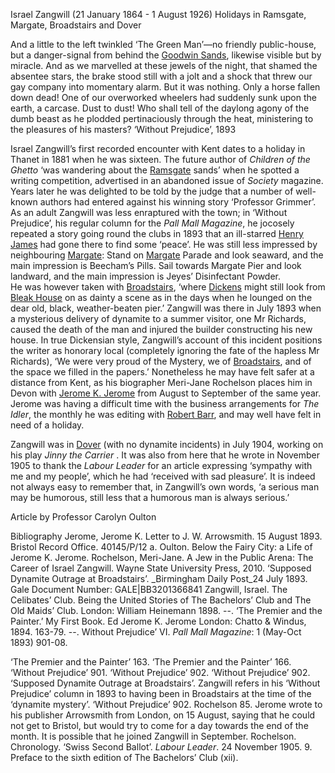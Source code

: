 

Israel Zangwill (21 January 1864 - 1 August 1926)
Holidays in Ramsgate, Margate, Broadstairs and Dover

And a little to the left twinkled ‘The Green Man’—no friendly public-house, but a danger-signal from behind the [Goodwin Sands](/dickens/david-copperfield-goodwin-sands), likewise visible but by miracle.
And as we marvelled at these jewels of the night, that shamed the absentee stars, the brake stood still with a jolt and a shock that threw our gay company into momentary alarm. But it was nothing. Only a horse fallen down dead! One of our overworked wheelers had suddenly sunk upon the earth, a carcase. Dust to dust! Who shall tell of the daylong agony of the dumb beast as he plodded pertinaciously through the heat, ministering to the pleasures of his masters? 
‘Without Prejudice’, 1893

Israel Zangwill’s first recorded encounter with Kent dates to a holiday in Thanet in 1881 when he was sixteen. The future author of _Children of the Ghetto_ ‘was wandering about the [Ramsgate](/19c/19c-ramsgate) sands’  when he spotted a writing competition, advertised in an abandoned issue of _Society_ magazine. Years later he was delighted to be told by the judge that a number of well-known authors had entered against his winning story ‘Professor Grimmer’. 
As an adult Zangwill was less enraptured with the town; in ‘Without Prejudice’, his regular  column for the _Pall Mall Magazine_, he jocosely repeated a story going round the clubs in 1893 that an ill-starred [Henry James]( /19c/19c-jamesh-hever-castle) had gone there to find some ‘peace’.  He was still less impressed by neighbouring [Margate](/19c/19c-margate):
Stand on [Margate](/19c/19c-margate) Parade and look seaward, and the main impression is Beecham’s Pills. Sail towards Margate Pier and look landward, and the main impression is Jeyes’ Disinfectant Powder.  
He was however taken with [Broadstairs](/dickens/broadstairs-19th-century), ‘where [Dickens](/dickens/dickens-biography) might still look from [Bleak House](/dickens/dickens-fort-house) on as dainty a scene as in the days when he lounged on the dear old, black, weather-beaten pier.’  Zangwill was there in July 1893 when a mysterious delivery of dynamite to a summer visitor, one Mr Richards, caused the death of the man and injured the builder constructing his new house.  In true Dickensian style, Zangwill’s account of this incident positions the writer as honorary local (completely ignoring the fate of the hapless Mr Richards), ‘We were very proud of the Mystery, we of [Broadstairs](), and of the space we filled in the papers.’  Nonetheless he may have felt safer at a distance from Kent, as his biographer Meri-Jane Rochelson places him in Devon with [Jerome K. Jerome](/19c/19c-jerome-biography) from August to September of the same year.  Jerome was having a difficult time with the business arrangements for _The Idler_, the monthly he was editing with [Robert Barr](/19c/19c-barr-biography), and may well have felt in need of a holiday.

Zangwill was in [Dover](/19c/19c-dover) (with no dynamite incidents) in July 1904, working on his play _Jinny the Carrier_ . It was also from here that he wrote in November 1905 to thank the _Labour Leader_ for an article expressing ‘sympathy with me and my people’, which he had ‘received with sad pleasure’.  It is indeed not always easy to remember that, in Zangwill’s own words, ‘a serious man may be humorous, still less that a humorous man is always serious.’ 

Article by Professor Carolyn Oulton

Bibliography
Jerome, Jerome K. Letter to J. W. Arrowsmith. 15 August 1893. Bristol Record Office. 40145/P/12 a.
Oulton. Below the Fairy City: a Life of Jerome K. Jerome. 
Rochelson, Meri-Jane. A Jew in the Public Arena: The Career of Israel Zangwill. Wayne State University Press, 2010.
‘Supposed Dynamite Outrage at Broadstairs’. _Birmingham Daily Post_24 July 1893. Gale Document Number: GALE|BB3201366841
Zangwill, Israel. The Celibates’ Club. Being the United Stories of The Bachelors’ Club and The Old Maids’ Club. London: William Heinemann 1898. 
--. ‘The Premier and the Painter.’ My First Book. Ed Jerome K. Jerome London: Chatto & Windus, 1894. 163-79.
--. Without Prejudice’ VI. _Pall Mall Magazine_: 1 (May-Oct 1893) 901-08.

  ‘The Premier and the Painter’ 163.
  ‘The Premier and the Painter’ 166.
  ‘Without Prejudice’ 901.
  ‘Without Prejudice’ 902.
  ‘Without Prejudice’ 902.
  ‘Supposed Dynamite Outrage at Broadstairs’.  Zangwill refers in his ‘Without Prejudice’ column in 1893 to having been in Broadstairs at the time of the ‘dynamite mystery’. 
  ‘Without Prejudice’ 902.
  Rochelson 85. Jerome wrote to his publisher Arrowsmith from London, on 15 August, saying that he could not get to Bristol, but would try to come for a day towards the end of the month. It is possible that he joined Zangwill in September.
  Rochelson. Chronology.
  ‘Swiss Second Ballot’. _Labour Leader_. 24 November 1905. 9.
  Preface to the sixth edition of The Bachelors’ Club (xii).


